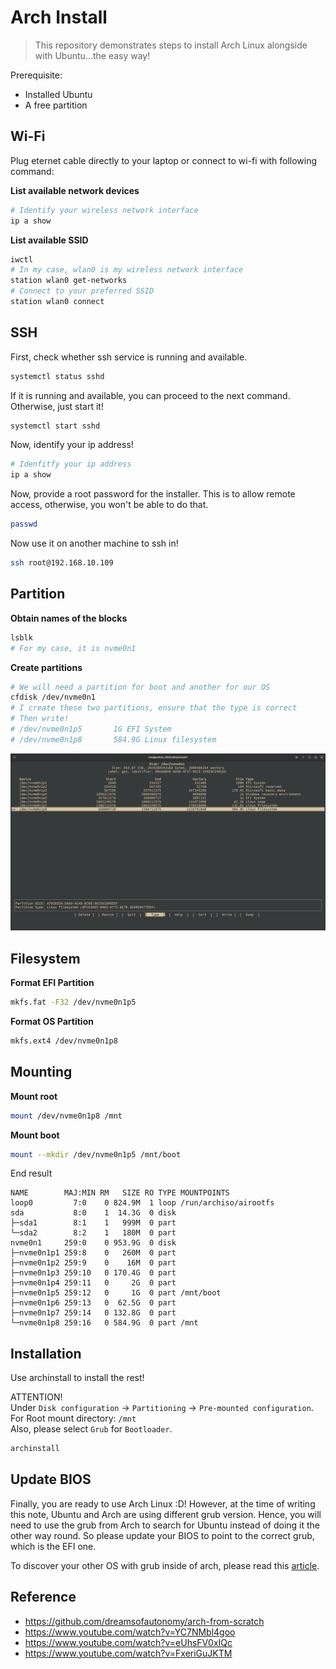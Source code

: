 # Arch Install

> This repository demonstrates steps to install Arch Linux alongside with Ubuntu...the easy way!

Prerequisite:
- Installed Ubuntu
- A free partition

## Wi-Fi

Plug eternet cable directly to your laptop or connect to wi-fi with following command:  

**List available network devices**  
```bash
# Identify your wireless network interface
ip a show
```

**List available SSID**  
```bash
iwctl
# In my case, wlan0 is my wireless network interface
station wlan0 get-networks
# Connect to your preferred SSID
station wlan0 connect
```

## SSH

First, check whether ssh service is running and available.  
```bash
systemctl status sshd
```

If it is running and available, you can proceed to the next command.
Otherwise, just start it!  
```bash
systemctl start sshd
```

Now, identify your ip address!  
```bash
# Idenfitfy your ip address
ip a show
```

Now, provide a root password for the installer.
This is to allow remote access, otherwise, you won't be able to do that.  
```bash
passwd
```

Now use it on another machine to ssh in!  
```bash
ssh root@192.168.10.109
```

## Partition

**Obtain names of the blocks**  
```bash
lsblk
# For my case, it is nvme0n1
```

**Create partitions**  
```bash
# We will need a partition for boot and another for our OS
cfdisk /dev/nvme0n1
# I create these two partitions, ensure that the type is correct
# Then write!
# /dev/nvme0n1p5       1G EFI System
# /dev/nvme0n1p8       584.9G Linux filesystem
```

![img](./resources/create_partition.png)


## Filesystem

**Format EFI Partition**  
```bash
mkfs.fat -F32 /dev/nvme0n1p5
```

**Format OS Partition**  
```bash
mkfs.ext4 /dev/nvme0n1p8
```

## Mounting

**Mount root**  
```bash
mount /dev/nvme0n1p8 /mnt
```

**Mount boot**  
```bash
mount --mkdir /dev/nvme0n1p5 /mnt/boot
```

End result
```
NAME        MAJ:MIN RM   SIZE RO TYPE MOUNTPOINTS
loop0         7:0    0 824.9M  1 loop /run/archiso/airootfs
sda           8:0    1  14.3G  0 disk
├─sda1        8:1    1   999M  0 part
└─sda2        8:2    1   180M  0 part
nvme0n1     259:0    0 953.9G  0 disk
├─nvme0n1p1 259:8    0   260M  0 part
├─nvme0n1p2 259:9    0    16M  0 part
├─nvme0n1p3 259:10   0 170.4G  0 part
├─nvme0n1p4 259:11   0     2G  0 part
├─nvme0n1p5 259:12   0     1G  0 part /mnt/boot
├─nvme0n1p6 259:13   0  62.5G  0 part
├─nvme0n1p7 259:14   0 132.8G  0 part
└─nvme0n1p8 259:16   0 584.9G  0 part /mnt
```

## Installation

Use archinstall to install the rest!  

ATTENTION!  
Under `Disk configuration` -> `Partitioning` -> `Pre-mounted configuration`.
For Root mount directory: `/mnt`  
Also, please select `Grub` for `Bootloader`.

```bash
archinstall
```

## Update BIOS

Finally, you are ready to use Arch Linux :D!
However, at the time of writing this note,
Ubuntu and Arch are using different grub version.
Hence, you will need to use the grub from Arch to search for Ubuntu 
instead of doing it the other way round. So please update your
BIOS to point to the correct grub, which is the EFI one.  

To discover your other OS with grub inside of arch, please read
this [article](https://github.com/BruceChanJianLe/linux-grub).

## Reference

- https://github.com/dreamsofautonomy/arch-from-scratch
- https://www.youtube.com/watch?v=YC7NMbl4goo
- https://www.youtube.com/watch?v=eUhsFV0xIQc
- https://www.youtube.com/watch?v=FxeriGuJKTM
